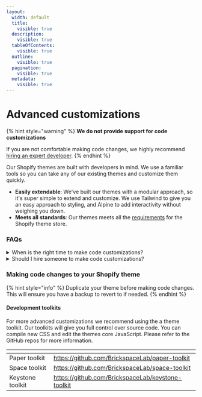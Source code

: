 ```yaml
---
layout:
  width: default
  title:
    visible: true
  description:
    visible: true
  tableOfContents:
    visible: true
  outline:
    visible: true
  pagination:
    visible: true
  metadata:
    visible: true
---
```


# Advanced customizations

{% hint style="warning" %}
**We do not provide support for code customizations**

If you are not comfortable making code changes, we highly recommend [hiring an expert developer](../support/hire-a-shopify-developer.md).
{% endhint %}

Our Shopify themes are built with developers in mind. We use a familiar tools so you can take any of our existing themes and customize them quickly.

* **Easily extendable**: We've built our themes with a modular approach, so it's super simple to extend and customize. We use Tailwind to give you an easy approach to styling, and Alpine to add interactivity without weighing you down.
* **Meets all standards**: Our themes meets all the [requirements](https://shopify.dev/docs/themes/store/requirements) for the Shopify theme store.

### FAQs

<details>

<summary>When is the right time to make code customizations?</summary>

If you've tried using all the built-in functionality and still find your theme is missing core functionality that you need then customizations are your best option. Making changes directly to your theme will give you full control to change things how you need.

</details>

<details>

<summary>Should I hire someone to make code customizations?</summary>

Yes. If you aren't familiar with coding or have never built a Shopify theme then it's going to be a bit tricky. If you want to do code changes on your own - make sure you save a backup and consult your favourite ai assitant.

</details>

### Making code changes to your Shopify theme <a href="#h_36e940604c" id="h_36e940604c"></a>

{% hint style="info" %}
Duplicate your theme before making code changes. This will ensure you have a backup to revert to if needed.
{% endhint %}

#### Development toolkits <a href="#h_9dc9736a42" id="h_9dc9736a42"></a>

For more advanced customizations we recommend using the a theme toolkit. Our toolkits will give you full control over source code. You can compile new CSS and edit the themes core JavaScript. Please refer to the GitHub repos for more information.

<table data-view="cards"><thead><tr><th></th><th data-hidden data-card-target data-type="content-ref"></th></tr></thead><tbody><tr><td>Paper toolkit</td><td><a href="https://github.com/BrickspaceLab/paper-toolkit">https://github.com/BrickspaceLab/paper-toolkit</a></td></tr><tr><td>Space toolkit</td><td><a href="https://github.com/BrickspaceLab/space-toolkit">https://github.com/BrickspaceLab/space-toolkit</a></td></tr><tr><td>Keystone toolkit</td><td><a href="https://github.com/BrickspaceLab/keystone-toolkit">https://github.com/BrickspaceLab/keystone-toolkit</a></td></tr></tbody></table>

#### &#x20;<a href="#h_f5e30552ba" id="h_f5e30552ba"></a>
